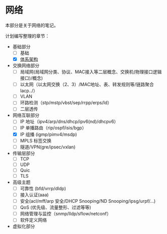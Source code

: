 # 网络
本部分是关于网络的笔记。

计划编写整理的章节：

- 基础部分
    - [ ] 基础
    - [x] [体系架构](/networking/arch.md)
- 交换网络部分
    - [ ] 局域网(局域网分类、协议、MAC接入等二层概念、交换机(物理接口逻辑接口)/概念)
    - [ ] 以太网（以太网交换（2、3）/MAC地址、表、转发规则等/链路聚合lacp../）
    - [ ] VLAN
    - [ ] 环路检测（stp/mstp/vbst/sep/rrpp/erps/ld）
    - [ ] 二层透传
- 网络互联部分
    - [ ] IP 地址（ipv4/arp/dns/dhcp/ipv6(nd)/dhcpv6）
    - [ ] IP 单播路由（rip/ospf/isis/bgp）
    - [x] IP 组播 (igmp/pimv4/msdp)
    - [ ] MPLS 标签交换
    - [ ] 隧道/VPN(gre/ipsec/vxlan)
- 传输层部分
    - [ ] TCP
    - [ ] UDP
    - [ ] Quic
    - [ ] TLS
- 高级主题
    - [ ] 可靠性 (bfd/vrrp/dldp)
    - [ ] 接入认证(aaa)
    - [ ] 安全(acl/mff/arp 安全/DHCP Snooping/ND Snooping/ipsg/urpf/...)
    - [ ] QoS (优先级、流量整形、过滤等等)
    - [ ] 网络管理与监控（snmp/lldp/sflow/netconf）
    - [ ] 软件定义网络
- 虚拟化部分

